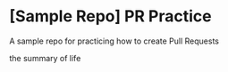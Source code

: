 # [Sample Repo] PR Practice
A sample repo for practicing how to create Pull Requests

the summary of life